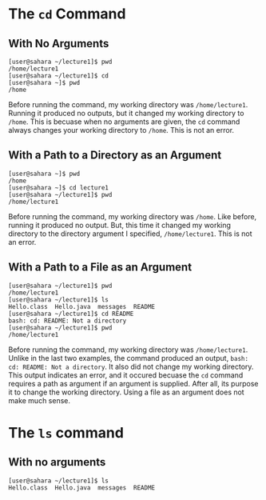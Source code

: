 # The `cd` Command

## With No Arguments
```
[user@sahara ~/lecture1]$ pwd
/home/lecture1
[user@sahara ~/lecture1]$ cd
[user@sahara ~]$ pwd
/home
```
Before running the command, my working directory was `/home/lecture1`. 
Running it produced no outputs, but it changed my working directory to `/home`.
This is becuase when no arguments are given, the `cd` command always changes your working directory to `/home`.
This is not an error.

## With a Path to a Directory as an Argument
```
[user@sahara ~]$ pwd
/home
[user@sahara ~]$ cd lecture1
[user@sahara ~/lecture1]$ pwd
/home/lecture1
```
Before running the command, my working directory was `/home`.
Like before, running it produced no output.
But, this time it changed my working directory to the directory argument I specified, `/home/lecture1`.
This is not an error.

## With a Path to a File as an Argument
```
[user@sahara ~/lecture1]$ pwd
/home/lecture1
[user@sahara ~/lecture1]$ ls
Hello.class  Hello.java  messages  README
[user@sahara ~/lecture1]$ cd README
bash: cd: README: Not a directory
[user@sahara ~/lecture1]$ pwd
/home/lecture1
```
Before running the command, my working directory was `/home/lecture1`.
Unlike in the last two examples, the command produced an output, `bash: cd: README: Not a directory`.
It also did not change my working directory.
This output indicates an error, and it occured becuase the `cd` command requires a path as argument if an argument is supplied.
After all, its purpose it to change the working directory. Using a file as an argument does not make much sense.

# The `ls` command

## With no arguments
```
[user@sahara ~/lecture1]$ ls
Hello.class  Hello.java  messages  README
```
